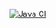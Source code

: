 [![Java CI](https://github.com/AxelVilleret/tp1-poo_api_et_outillages/actions/workflows/run-tests.yml/badge.svg)](https://github.com/AxelVilleret/tp1-poo_api_et_outillages/actions/workflows/run-tests.yml)